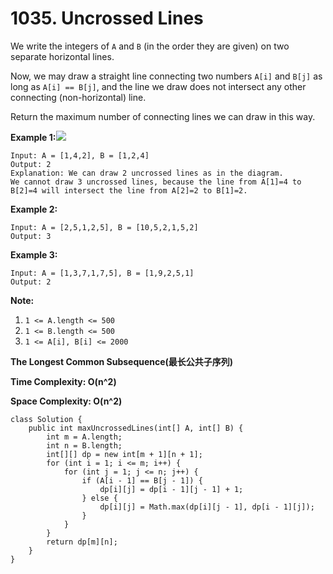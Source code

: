 # 1035. Uncrossed Lines

We write the integers of `A` and `B` \(in the order they are given\) on two separate horizontal lines.

Now, we may draw a straight line connecting two numbers `A[i]` and `B[j]` as long as `A[i] == B[j]`, and the line we draw does not intersect any other connecting \(non-horizontal\) line.

Return the maximum number of connecting lines we can draw in this way.

**Example 1:**![](https://assets.leetcode.com/uploads/2019/04/26/142.png)

```text
Input: A = [1,4,2], B = [1,2,4]
Output: 2
Explanation: We can draw 2 uncrossed lines as in the diagram.
We cannot draw 3 uncrossed lines, because the line from A[1]=4 to B[2]=4 will intersect the line from A[2]=2 to B[1]=2.
```

**Example 2:**

```text
Input: A = [2,5,1,2,5], B = [10,5,2,1,5,2]
Output: 3
```

**Example 3:**

```text
Input: A = [1,3,7,1,7,5], B = [1,9,2,5,1]
Output: 2
```

**Note:**

1. `1 <= A.length <= 500`
2. `1 <= B.length <= 500`
3. `1 <= A[i], B[i] <= 2000`

**The Longest Common Subsequence\(最长公共子序列\)**

**Time Complexity: O\(n^2\)**

**Space Complexity: O\(n^2\)**

```text
class Solution {
    public int maxUncrossedLines(int[] A, int[] B) {
        int m = A.length;
        int n = B.length;
        int[][] dp = new int[m + 1][n + 1];
        for (int i = 1; i <= m; i++) {
            for (int j = 1; j <= n; j++) {
                if (A[i - 1] == B[j - 1]) {
                    dp[i][j] = dp[i - 1][j - 1] + 1;
                } else {
                    dp[i][j] = Math.max(dp[i][j - 1], dp[i - 1][j]);
                }
            }
        }
        return dp[m][n];
    }
}
```


